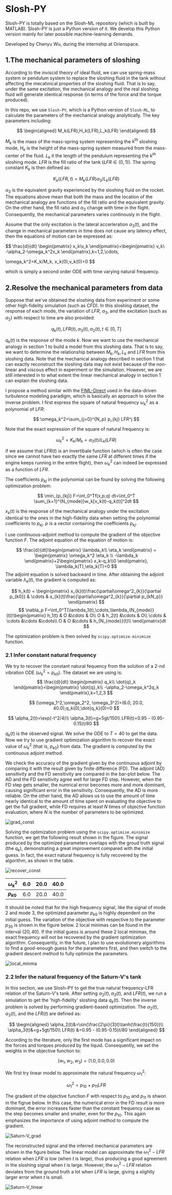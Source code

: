 # **Slosh-PY**

Slosh-PY is totally based on the Slosh-ML repository (which is built by MATLAB). Slosh-PY is just a Python version of it. We develop this Python version mainly for later possible machine-learning demands.

Developed by Chenyu Wu, during the internship at Orienspace.

## **1.The mechanical parameters of sloshing**

According to the inviscid theory of ideal fluid, we can use spring-mass system or pendulum system to replace the sloshing fluid in the tank without affecting the mecahnical properties of the sloshing fluid. That is to say, under the same excitation, the mechanical analogy and the real sloshing fluid will generate identical response (in terms of the force and the torque produced).

In this repo, we use `Slosh-PY`, which is a Python version of `Slosh-ML`, to calculate the parameters of the mechanical analogy analytically. The key parameters including:

$$
\begin{aligned}
M_k(LFR),H_k(LFR),L_k(LFR)
\end{aligned}
$$

$M_k$ is the mass of the mass-spring system representing the $k^{th}$ sloshing mode, $H_k$ is the height of the mass-spring system measured from the mass-center of the fluid. $L_k$ it the length of the pendulum representing the $k^{th}$ sloshing mode. $LFR$ is the fill ratio of the tank ($LFR\in(0,1)$). The spring constant $K_k$ is then defined as:

$$
K_k(LFR, t)=M_k(LFR)\alpha_3/L_k(LFR)
$$

$\alpha_3$ is the equivalent gravity experienced by the sloshing fluid on the rocket. The equations above mean that both the mass and the location of the mechanical analogy are functions of the fill ratio and the equivalent gravity. On the other hand, the fill ratio and $\alpha_3$ change with time in the flight. Consequently, the mechanical parameters varies continously in the flight.

Assume that the only excitation is the lateral accerleration $\alpha_3(t)$, and the change in mechanical parameters in time does not cause any latency effect, then the equations of motion can be expressed as:

$$
\frac{d}{dt} \begin{pmatrix}
x_k\\v_k
\end{pmatrix}=\begin{pmatrix}
v_k\\
-\alpha_2-\omega_k^2x_k
\end{pmatrix},k=1,2,\cdots,

\omega_k^2=K_k/M_k, x_k(0),v_k(0)=0
$$

which is simply a second order ODE with time varying natural frequency.

## **2.Resolve the mechanical parameters from data**

Suppose that we've obtained the sloshing data from experiment or some other high-fidelity simulation (such as CFD). In this sloshing dataset, the response of each mode, the variation of $LFR$, $\alpha_3$, and the excitation (such as $\alpha_2$) with respect to time are also provided:

$$
q_k(t), LFR(t),\alpha_3(t),\alpha_2(t), t\in[0,T]
$$

$q_k(t)$ is the response of the mode $k$. Now we want to use the mechanical analogy in section 1 to build a model from this sloshing data. That is to say, we want to determine the relationship between $M_k, H_k,L_k$ and $LFR$ from this sloshing data. Note that the mechanical analogy described in section 1 that can exactly reconstruct the sloshing data may not exist because of the non-linear and viscous effect in experiment or the simulation. However, we are still interested in to what extent the linear mechanical analogy in section 1 can explain the sloshing data. 

I propose a method similar with the [FIML-Direct](https://www.researchgate.net/profile/Jonathan-Holland-5/publication/330198330_Towards_Integrated_Field_Inversion_and_Machine_Learning_With_Embedded_Neural_Networks_for_RANS_Modeling/links/5c3a42bfa6fdccd6b5a8852e/Towards-Integrated-Field-Inversion-and-Machine-Learning-With-Embedded-Neural-Networks-for-RANS-Modeling.pdf) used in the data-driven turbulence modeling paradigm, which is basically an approach to solve the inverse problem. I first express the square of natural frequency $\omega_k^2$ as a polynomial of $LFR$:

$$
\omega_k^2=\sum_{j=0}^{N_p} p_{kj} LFR^j
$$

Note that the exact expression of the square of natural frequency is:

$$
\omega_k^2=K_k/M_k=\alpha_3(t)/L_k(LFR)
$$

if we assume that $LFR(t)$ is an invertibale function (which is often the case since we cannot have two exactly the same $LFR$ at different times if the engine keeps running in the entire flight), then $\omega_k^2$ can indeed be expressed as a function of $LFR$. 

The coefficients $p_{kj}$ in the polynomial can be found by solving the following optimization problem:

$$
\min_{p_{kj}} F=\int_0^Tf(x,p,q)  dt=\int_0^T \sum_{k=1}^{N_{mode}}w_k[x_k(t)-q_k(t)]^2dt
$$

$x_k(t)$ is the response of the mechanical analogy under the excitation identical to the ones in the high-fidelity data when setting the polynomial coefficients to $p_{kj}$. $p$ is a vector containing the coefficients $p_{kj}$. 

I use continuous-adjoint method to compute the gradient of the objective function $F$. The adjoint equation of the equation of motion is:

$$
\frac{d}{dt}\begin{pmatrix}
\lambda_k\\ \eta_k
\end{pmatrix} = \begin{pmatrix}
\omega_k^2 \eta_k \\ -\lambda_k
\end{pmatrix}+2\begin{pmatrix}
x_k-q_k\\0
\end{pmatrix}, \lambda_k(T),\eta_k(T)=0
$$
The adjoint equation is solved backward in time. After obtaining the adjoint variable $\lambda_k(t)$, the gradient is computed as:

$$
h_k(t) = \begin{pmatrix}
x_{k}(t)\frac{\partial\omega^2_{k}}{\partial p_{k0}} & \cdots & x_{k}(t)\frac{\partial\omega^2_{k}}{\partial p_{kN_p}}
\end{pmatrix}
$$
$$
\nabla_p F=\int_0^T(\lambda_1(t),\cdots,\lambda_{N_{mode}}(t))\begin{pmatrix}
h_1(t) & O &\cdots & O\\
O & h_2(t) &\cdots & O\\
\cdots & \cdots &\cdots &\cdots\\
O & O &\cdots & h_{N_{mode}}(t)\\
\end{pmatrix}dt
$$

The optimization problem is then solved by `scipy.optimize.minimize` function.

### **2.1 Infer constant natural frequency**

We try to recover the constant natural fequency from the solution of a 2-nd vibration ODE ($\omega_k^2=p_{k0}$). The dataset we are using is:
$$
\frac{d}{dt} \begin{pmatrix}
q_k\\ \dot{q}_k
\end{pmatrix}=\begin{pmatrix}
\dot{q}_k\\
-\alpha_2-\omega_k^2q_k
\end{pmatrix},k=1,2,3
$$

$$
(\omega_1^2,\omega_2^2, \omega_3^2)=(6.0, 20.0, 40.0);q_k(0),\dot{q_k}(0)=0
$$

$$
\alpha_2(t)=\exp(-t^2/4)\\
\alpha_3(t)=g+5gt/150\\
LFR(t)=0.95 - (0.95-0.15)t/80
$$

$q_k(t)$ is the observed signal. We solve the ODE to $T=40$ to get the data. Now we try to use gradient optimization algorithm to recover the exact value of $\omega_k^2$ (that is, $p_{k0}$) from data. The gradient is computed by the continuous adjoint method. 

We check the accuracy of the gradient given by the continuous adjoint by comparing it with the result given by finite difference (FD). The adjoint (AD) sensitivity and the FD sensitivity are compared in the bar-plot below. The AD and the FD sensitivity agree well for large FD step. However, when the FD step gets smaller, the numrical error becomes more and more dominant, causing significant error in the sensitivity. Consequently, the AD is more reliable. On the other hand, the AD allows us to use the amount of time nearly identical to the amount of time spent on evaluating the objective to get the full gradient, while FD requires at least $N$ times of objective function evaluation, where $N$ is the number of parameters to be optimized. 

![grad_const](./Figures/gradient_const_freq.png "Gradient of the constant freq case")

Solving the optimization problem using the `scipy.optimize.minimize` function, we get the following result shown in the figure. The signal produced by the optimized parameters overlaps with the groud truth signal (the $q_k$), demonstrating a great improvement compared with the initial guess. In fact, the exact natural frequency is fully recovered by the algorithm, as shown in the table.

![recover_const](./Figures/recover_const_freq.png "Recover constant frequency")

| **$\omega_k^2$** | 6.0 | 20.0 | 40.0 |
|------------------|-----|------|------|
| **$p_{k0}$**     | 6.0 | 20.0 | 40.0 |

It should be noted that for the high frequency signal, like the signal of mode 2 and mode 3, the optimized parameter $p_{k0}$ is highly dependent on the initial guess. The variation of the objective with respective to the parameter $p_{30}$ is shown in the figure below. 2 local minimas can be found in the interval $(20,40)$. If the initial guess is around these 2 local minimas, the exact frequency will not be recovered by the gradient optimization algorithm. Consequently, in the future, I plan to use evolutionery algorithms to find a good-enough guess for the parameters first, and then switch to the gradient descent method to fully optimize the parameters.

![local_minma](./Figures/local_minima.png "Local minma")

### **2.2 Infer the natural frequency of the Saturn-V's tank**

In this section, we use Slosh-PY to get the true natural frequency-LFR relation of the Saturn-V's tank. After setting $\alpha_2(t),\alpha_3(t)$, and $LFR(t)$, we run a simulation to get the 'high-fidelity' sloshing data $q_k(t)$. Then the inverse problem is solved by performing gradient-based optimization. The $\alpha_2(t), \alpha_3(t)$, and the $LFR(t)$ are defined as:

$$
\begin{aligned}
\alpha_2(t)&=\sin(\frac{2\pi}{3}t)\tanh(\frac{t}{150})\\
\alpha_3(t)&=g+5gt/150\\
 LFR(t)    &=0.95 - (0.95-0.15)t/80
\end{aligned}
$$

According to the literature, only the first mode has a significant impact on the forces and torques produced by the liquid. Consequently, we set the weights in the objective function to:

$$
(w_1,w_2,w_3)=(1.0,0.0,0.0)
$$

We first try linear model to approximate the natural frequency $\omega_1^2$:

$$
\omega_1^2=p_{10}+p_{11}LFR
$$

The gradient of the objective function $F$ with respect to $p_{10}$ and $p_{11}$ is shwon in the figrue below. In this case, the numerical error in the FD result is more dominant, the error increases faster than the constant frequency case as the step becomes smaller and smaller, even for the $p_{10}$. This again emphasizes the importance of using adjoint method to compute the gradient.

![Saturn-V_grad](./Figures/gradient_Saturn_linear.png "Saturn-V gradient")

The reconstructed signal and the inferred mechanical parameters are shown in the figure below. The linear model can approximate the $\omega_1^2-LFR$ relation when $LFR$ is low (when $t$ is large), thus producing a good agreement in the sloshing signal when $t$ is large. However, the $\omega_1^2-LFR$ relation deviates from the ground truth a lot when $LFR$ is large, giving a slightly larger error when $t$ is small.

![Saturn-V_linear](./Figures/recover_linear_SaturnV.png "Saturn-V linear")
